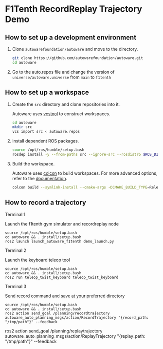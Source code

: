 # F1Tenth RecordReplay Trajectory Demo

## How to set up a development environment

1. Clone `autowarefoundation/autoware` and move to the directory.

   ```bash
   git clone https://github.com/autowarefoundation/autoware.git
   cd autoware
   ```
   
2. Go to the auto.repos file and change the version of `universe/autoware.universe` from `main` to `f1tenth`

## How to set up a workspace

1. Create the `src` directory and clone repositories into it.

   Autoware uses [vcstool](https://github.com/dirk-thomas/vcstool) to construct workspaces.

   ```bash
   cd autoware
   mkdir src
   vcs import src < autoware.repos
   ```

2. Install dependent ROS packages.

   ```bash
   source /opt/ros/humble/setup.bash
   rosdep install -y --from-paths src --ignore-src --rosdistro $ROS_DISTRO
   ```

3. Build the workspace.

   Autoware uses [colcon](https://github.com/colcon) to build workspaces.
   For more advanced options, refer to the [documentation](https://colcon.readthedocs.io/).

   ```bash
   colcon build --symlink-install --cmake-args -DCMAKE_BUILD_TYPE=Release
   ```

## How to record a trajectory

Terminal 1

Launch the f1tenth gym simulator and recordreplay node
```
source /opt/ros/humble/setup.bash
cd autoware && . install/setup.bash
ros2 launch launch_autoware_f1tenth demo_launch.py 
```

Terminal 2

Launch the keyboard teleop tool
```
source /opt/ros/humble/setup.bash
cd autoware && . install/setup.bash
ros2 run teleop_twist_keyboard teleop_twist_keyboard
```

Terminal 3

Send record command and save at your preferred directory
```
source /opt/ros/humble/setup.bash
cd autoware && . install/setup.bash
ros2 action send_goal /planning/recordtrajectory autoware_auto_planning_msgs/action/RecordTrajectory "{record_path: "/tmp/path"}" --feedback
```

ros2 action send_goal /planning/replaytrajectory autoware_auto_planning_msgs/action/ReplayTrajectory "{replay_path: "/tmp/path"}" --feedback

